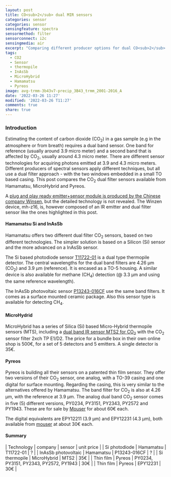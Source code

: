 ```yaml
---
layout: post
title: CO<sub>2</sub> dual MIR sensors
categories: sensor
categories: sensor
sensingfeature: spectra
sensormethod: filter
sensorconnect: i2c
sensingmedia: air
excerpt: "Comparing different producer options for dual CO<sub>2</sub> sensors"
tags:
  - CO2
  - Sensor
  - thermopile
  - InAsSb
  - MicroHybrid
  - Hamamatsu
  - Pyreos
image: avg-trmm-3b43v7-precip_3B43_trmm_2001-2016_A
date: '2022-03-26 11:27'
modified: '2022-03-26 T11:27'
comments: true
share: true
---
```


### Introduction

Estimating the content of carbon dioxide (CO<sub>2</sub>) in a gas sample (e.g in the atmosphere or from breath) requires a dual band sensor. One band for reference (usually around 3.9 micro meter) and a second band that is affected by CO<sub>2</sub>, usually around 4.3 micro meter. There are different sensor technologies for acquiring photons emitted at 3.9 and 4.3 micro meters. Different producers of spectral sensors apply different techniques, but all use a dual filter approach - with the two windows embedded in a small TO based casing. This post compares the CO<sub>2</sub> dual filter sensors available from Hamamatsu, MicroHybrid and Pyreos.

A [plug and play ready emitter+sensor module is produced by the Chinese company Winsen](../sensor-mh-z16-co2), but the detailed technology is not revealed. The Winzen device, mh-z16, is, however composed of an IR emitter and dual filter sensor like the ones highlighted in this post.

#### Hamamatsu Si and InAsSb

Hamamatsu offers two different dual filter CO<sub>2</sub> sensors, based on two different technologies. The simpler solution is based on a Silicon (Si) sensor and the more advanced on a InAsSb sensor.

The Si based photodiode sensor [T11722-01](https://www.hamamatsu.com/eu/en/product/optical-sensors/infrared-detector/thermopile-detector/T11722-11.html) is a dual type thermopile detector. The central wavelengths for the dual band filters are 4.26 μm (CO<sub>2</sub>) and 3.9 μm (reference). It is encased as a TO-5 housing. A similar device is also available for methane (CH<sub>4</sub>) detection (@ 3.3 μm and using the same reference wavelength).

The InAsSb photovoltaic sensor [P13243-016CF](https://www.hamamatsu.com/eu/en/product/optical-sensors/infrared-detector/inassb-photovoltaic-detector/P13243-016CF.html) use the same band filters. It comes as a surface mounted ceramic package. Also this sensor type is available for detecting CH<sub>4</sub>.

#### MicroHydrid

MicroHybrid has a series of Silica (Si) based Micro-Hybrid thermopile sensors (MTS), including a [dual band IR sensor MTS2 for CO<sub>2</sub>](https://www.microhybrid.com/en/shop/gasanalysis/ndir-bundle-co2/?file=files/docs/downloads/datenblaetter/thermische-ir-detektoren/MH-datasheet-MTS2%20SENS%20single%20gas.pdf) with the CO<sub>2</sub> sensor filter 2xch TP E1/D2.  The price for a bundle box in their own online shop is 500€, for a set of 5 detectors and 5 emitters. A single detector is 35€.

#### Pyreos

Pyreos is building all their sensors on a patented thin film sensor. They offer two versions of their CO<sub>2</sub> sensor, one analog, with a TO-39 casing and one digital for surface mounting. Regarding the casing, this is very similar to the alternatives offered by Hamamatsu. The band filter for CO<sub>2</sub> is also at 4.26 μm, with the reference at 3.9 μm. The analog dual band CO<sub>2</sub> sensor comes in five (5) different versions, PY0234, PY3151, PY2343, PY2572 and PY1943. These are for sale by [Mouser](https://www.mouser.se) for about 60€ each.

The digital equivalents are EPY12211 (3.9 μm) and EPY12231 (4.3 μm), both available from [mouser](https://www.mouser.se) at about 30€ each.

#### Summary

| Technology | company | sensor | unit price |
| Si photodiode | Hamamatsu | T11722-01 | ? |
| InAsSb photovoltaic | Hamamatsu | P13243-016CF | ? |
| Si thermopile | MicroHybrid | MTS2 | 35€ |
| Thin film | Pyreos | PY0234, PY3151, PY2343, PY2572, PY1943 | 30€ |
| Thin film | Pyreos | EPY12231 | 30€ |
